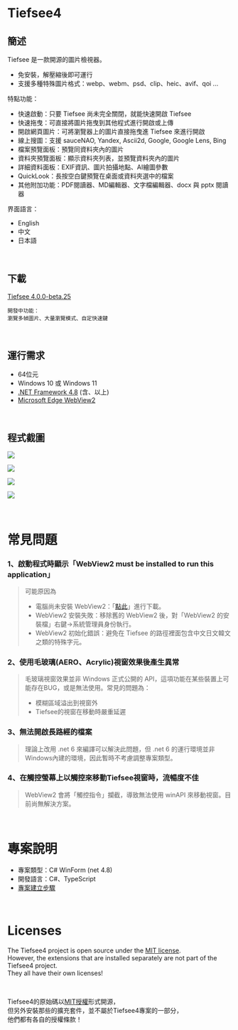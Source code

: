 ﻿# Tiefsee4

## 簡述

Tiefsee 是一款開源的圖片檢視器。
- 免安裝，解壓縮後即可運行
- 支援多種特殊圖片格式：webp、webm、psd、clip、heic、avif、qoi ...

特點功能：
- 快速啟動：只要 Tiefsee 尚未完全關閉，就能快速開啟 Tiefsee
- 快速拖曳：可直接將圖片拖曳到其他程式進行開啟或上傳
- 開啟網頁圖片：可將瀏覽器上的圖片直接拖曳進 Tiefsee 來進行開啟
- 線上搜圖：支援 sauceNAO, Yandex, Ascii2d, Google, Google Lens, Bing
- 檔案預覽面板：預覽同資料夾內的圖片
- 資料夾預覽面板：顯示資料夾列表，並預覽資料夾內的圖片
- 詳細資料面板：EXIF資訊、圖片拍攝地點、AI繪圖參數
- QuickLook：長按空白鍵預覽在桌面或資料夾選中的檔案
- 其他附加功能：PDF閱讀器、MD編輯器、文字檔編輯器、docx 與 pptx 閱讀器

界面語言：
- English
- 中文
- 日本語

<br>

## 下載
[Tiefsee 4.0.0-beta.25](https://github.com/hbl917070/Tiefsee4/releases)

    開發中功能：  
    瀏覽多幀圖片、大量瀏覽模式、自定快速鍵
<br>

## 運行需求
- 64位元
- Windows 10 或 Windows 11
- [.NET Framework 4.8](https://dotnet.microsoft.com/en-us/download/dotnet-framework/net48) (含、以上)
- [Microsoft Edge WebView2](https://developer.microsoft.com/microsoft-edge/WebView2/)

<br>


## 程式截圖
![](https://cdn.discordapp.com/attachments/896768892003823627/1044270942026727536/2022-11-21_23-19-27.jpg)

![](https://cdn.discordapp.com/attachments/803673073621401633/917208044578951229/2021-12-06_07-56-44.jpg)

![](https://cdn.discordapp.com/attachments/896768892003823627/1026908356125933649/2022-10-05_00-37-08.jpg)

![](https://cdn.discordapp.com/attachments/896768892003823627/1026908355274481776/2022-10-05_01-24-29.jpg)

<br>

# 常見問題

### 1、啟動程式時顯示「WebView2 must be installed to run this application」
> 可能原因為
> - 電腦尚未安裝 WebView2：「<a href="https://go.microsoft.com/fwlink/p/?LinkId=2124703">點此</a>」進行下載。
> - WebView2 安裝失敗：移除舊的 WebView2 後，對「WebView2 的安裝檔」右鍵→系統管理員身份執行。
> - WebView2 初始化錯誤：避免在 Tiefsee 的路徑裡面包含中文日文韓文之類的特殊字元。

### 2、使用毛玻璃(AERO、Acrylic)視窗效果後產生異常
> 毛玻璃視窗效果並非 Windows 正式公開的 API，這項功能在某些裝置上可能存在BUG，或是無法使用。常見的問題為：
> - 模糊區域溢出到視窗外
> - Tiefsee的視窗在移動時嚴重延遲

### 3、無法開啟長路經的檔案
> 理論上改用 .net 6 來編譯可以解決此問題，但 .net 6 的運行環境並非Windows內建的環境，因此暫時不考慮調整專案類型。

### 4、在觸控螢幕上以觸控來移動Tiefsee視窗時，流暢度不佳
> WebView2 會將「觸控指令」攔截，導致無法使用 winAPI 來移動視窗。目前尚無解決方案。

<br>

# 專案說明
- 專案類型：C# WinForm (net 4.8)
- 開發語言：C#、TypeScript
- [專案建立步驟](/Building.md)

<br>

# Licenses

The Tiefsee4 project is open source under the [MIT license](/LICENSE).<br>
However, the extensions that are installed separately are not part of the Tiefsee4 project.<br>
They all have their own licenses!

<br>

Tiefsee4的原始碼以[MIT授權](/LICENSE)形式開源，<br>
但另外安裝那些的擴充套件，並不屬於Tiefsee4專案的一部分，<br>
他們都有各自的授權條款！